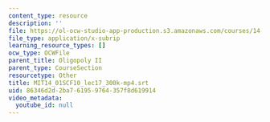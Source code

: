 ```yaml
---
content_type: resource
description: ''
file: https://ol-ocw-studio-app-production.s3.amazonaws.com/courses/14-01sc-principles-of-microeconomics-fall-2011/86346d2d2ba761959764357f8d619914_MIT14_01SCF10_lec17_300k-mp4.srt
file_type: application/x-subrip
learning_resource_types: []
ocw_type: OCWFile
parent_title: Oligopoly II
parent_type: CourseSection
resourcetype: Other
title: MIT14_01SCF10_lec17_300k-mp4.srt
uid: 86346d2d-2ba7-6195-9764-357f8d619914
video_metadata:
  youtube_id: null
---
```

